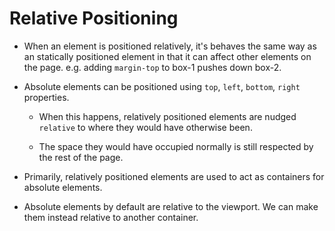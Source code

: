 # Relative Positioning

* When an element is positioned relatively, it's behaves the same way as an statically positioned element in that it can affect other elements on the page. e.g. adding `margin-top` to box-1 pushes down box-2.

* Absolute elements can be positioned using `top`, `left`, `bottom`, `right` properties.

  * When this happens, relatively positioned elements are nudged `relative` to where they would have otherwise been.

  * The space they would have occupied normally is still respected by the rest of the page.

* Primarily, relatively positioned elements are used to act as containers for absolute elements.

* Absolute elements by default are relative to the viewport. We can make them instead relative to another container.

